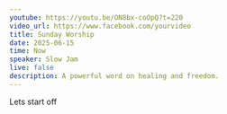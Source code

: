 ```yaml
---
youtube: https://youtu.be/ON8bx-coOpQ?t=220
video_url: https://www.facebook.com/yourvideo
title: Sunday Worship
date: 2025-06-15
time: Now
speaker: Slow Jam
live: false
description: A powerful word on healing and freedom.
---
```

L﻿ets start off
